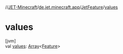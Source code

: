 //[JET-Minecraft](../../../index.md)/[de.jet.minecraft.app](../index.md)/[JetFeature](index.md)/[values](values.md)

# values

[jvm]\
val [values](values.md): [Array](https://kotlinlang.org/api/latest/jvm/stdlib/kotlin/-array/index.html)&lt;[Feature](../../de.jet.minecraft.structure.feature/-feature/index.md)&gt;
